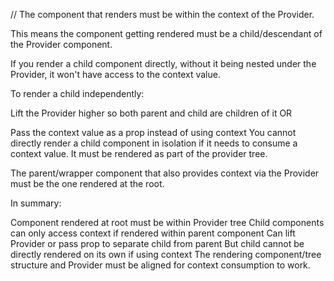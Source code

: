 //
The component that renders must be within the context of the Provider.

This means the component getting rendered must be a child/descendant of the Provider component.

If you render a child component directly, without it being nested under the Provider, it won't have access to the context value.

To render a child independently:

Lift the Provider higher so both parent and child are children of it
OR

Pass the context value as a prop instead of using context
You cannot directly render a child component in isolation if it needs to consume a context value. It must be rendered as part of the provider tree.

The parent/wrapper component that also provides context via the Provider must be the one rendered at the root.

In summary:

Component rendered at root must be within Provider tree
Child components can only access context if rendered within parent component
Can lift Provider or pass prop to separate child from parent
But child cannot be directly rendered on its own if using context
The rendering component/tree structure and Provider must be aligned for context consumption to work.

